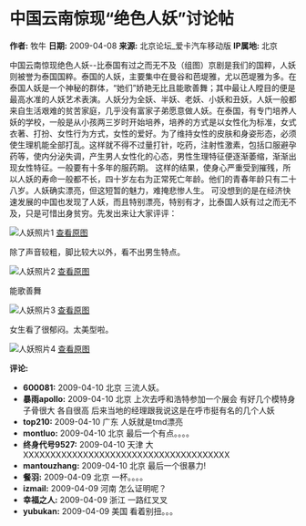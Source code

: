 # 中国云南惊现“绝色人妖”讨论帖

**作者:** 牧牛
**日期:** 2009-04-08
**来源:** 北京论坛_爱卡汽车移动版
**IP属地:** 北京

中国云南惊现绝色人妖--比泰国有过之而无不及（组图）京剧是我们的国粹，人妖则被誉为泰国国粹。泰国的人妖，主要集中在曼谷和芭堤雅，尤以芭堤雅为多。在泰国人妖是一个神秘的群体，“她们”娇艳无比且能歌善舞；其中最让人瞠目的便是最高水准的人妖艺术表演。人妖分为全妖、半妖、老妖、小妖和丑妖，人妖一般都来自生活艰难的贫苦家庭，几乎没有富家子弟愿意做人妖。在泰国，有专门培养人妖的学校，一般是从小孩两三岁时开始培养，培养的方式是以女性化为标准，女式衣著、打扮、女性行为方式，女性的爱好。为了维持女性的皮肤和身姿形态，必须使生理机能全部打乱。这样就不得不过量打针，吃药，注射性激素，包括口服避孕药等，使内分泌失调，产生男人女性化的心态，男性生理特征便逐渐萎缩，渐渐出现女性特征。一般要有十多年的服药期。 这样的结果，使身心严重受到摧残，所以人妖的寿命一般都不长，四十岁左右为正常死亡年龄。他们的青春年龄只有二十八岁。人妖确实漂亮，但这短暂的魅力，难掩悲惨人生。 可没想到的是在经济快速发展的中国也发现了人妖，而且特别漂亮，特别有才，比泰国人妖有过之而无不及，只是可惜出身贫穷。先发出来让大家评评：

![人妖照片1](http://image2.club.sohu.com/pic/51/0d/specia1edf8e6853d5af2e.jpg)
[查看原图](http://club.travel.sohu.com/view_pic.php?url=http%3A%2F%2Fimage2.club.sohu.com%2Fpic%2F51%2F0d%2Fspecia1edf8e6853d5af2e.jpg)

除了声音较粗，脚比较大以外，看不出男生特点。

![人妖照片2](http://image2.club.sohu.com/pic/bd/48/specia5e15b95bb21a961c.jpg)
[查看原图](http://club.travel.sohu.com/view_pic.php?url=http%3A%2F%2Fimage2.club.sohu.com%2Fpic%2Fbd%2F48%2Fspecia5e15b95bb21a961c.jpg)

能歌善舞

![人妖照片3](http://image2.club.sohu.com/pic/0c/be/speciaec0b725287737759.jpg)
[查看原图](http://club.travel.sohu.com/view_pic.php?url=http%3A%2F%2Fimage2.club.sohu.com%2Fpic%2F0c%2Fbe%2Fspeciaec0b725287737759.jpg)

女生看了很郁闷。太美型啦。

![人妖照片4](http://image2.club.sohu.com/pic/ce/4b/specia991de33b33f050c3.jpg)
[查看原图](http://club.travel.sohu.com/view_pic.php?url=http%3A%2F%2Fimage2.club.sohu.com%2Fpic%2Fce%2F4b%2Fspecia991de33b33f050c3.jpg)

**评论:**

*   **600081:** 2009-04-10 北京 三流人妖。
*   **暴雨apollo:** 2009-04-10 北京 上次去呼和浩特参加一个展会  有好几个模特身子骨很大 各自很高 后来当地的经理跟我说这是在呼市挺有名的几个人妖
*   **top210:** 2009-04-10 广东 人妖就是tmd漂亮
*   **montluo:** 2009-04-10 北京 最后一个有点。。。。
*   **终身代号9527:** 2009-04-10 天津 大XXXXXXXXXXXXXXXXXXXXXXXXXXXXXXXXXXXXXX
*   **mantouzhang:** 2009-04-10 北京 最后一个很暴力!
*   **餐羽:** 2009-04-09 北京 一杯。。。。
*   **izmail:** 2009-04-09 河南 怎么证明呢？
*   **幸福之人:** 2009-04-09 浙江 一路红叉叉
*   **yubukan:** 2009-04-09 美国 看着别扭。。。
